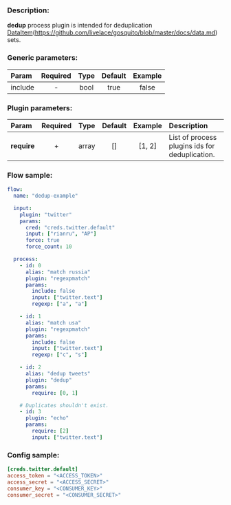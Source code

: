 ### Description:

**dedup** process plugin is intended for deduplication
[DataItem](https://github.com/livelace/gosquito/blob/master/docs/data.md)(https://github.com/livelace/gosquito/blob/master/docs/data.md) sets.


### Generic parameters:

| Param   | Required | Type | Default | Example |
|:--------|:--------:|:----:|:-------:|:-------:|
| include |    -     | bool |  true   |  false  |


### Plugin parameters:

| Param       | Required | Type  | Default | Example | Description                                    |
|:------------|:--------:|:-----:|:-------:|:-------:|:-----------------------------------------------|
| **require** |    +     | array |   []    | [1, 2]  | List of process plugins ids for deduplication. |


### Flow sample:

```yaml
flow:
  name: "dedup-example"

  input:
    plugin: "twitter"
    params:
      cred: "creds.twitter.default"
      input: ["rianru", "AP"]
      force: true
      force_count: 10

  process:
    - id: 0
      alias: "match russia"
      plugin: "regexpmatch"
      params:
        include: false
        input: ["twitter.text"]
        regexp: ["а", "a"]

    - id: 1
      alias: "match usa"
      plugin: "regexpmatch"
      params:
        include: false
        input: ["twitter.text"]
        regexp: ["с", "s"]

    - id: 2
      alias: "dedup tweets"
      plugin: "dedup"
      params:
        require: [0, 1]

    # Duplicates shouldn't exist.
    - id: 3
      plugin: "echo"
      params:
        require: [2]
        input: ["twitter.text"]
```

### Config sample:

```toml
[creds.twitter.default]
access_token = "<ACCESS_TOKEN>"
access_secret = "<ACCESS_SECRET>"
consumer_key = "<CONSUMER_KEY>"
consumer_secret = "<CONSUMER_SECRET>"
```



